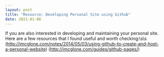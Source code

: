 ```yaml
---
layout: post
title: "Resource: Developing Personal Site using Github"
date: 2021-01-06
---
```


If you are also interested in developing and maintaining your personal site. Here are a few resources that I found useful and worth checking:\s\s
(http://jmcglone.com/notes/2014/05/03/using-github-to-create-and-host-a-personal-website)
(http://jmcglone.com/guides/github-pages/)
